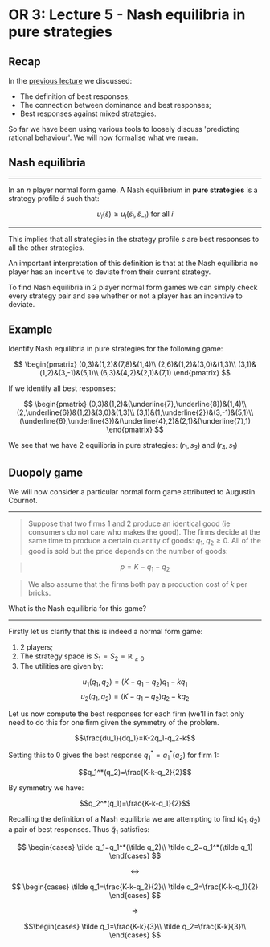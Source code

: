 # OR 3: Lecture 5 - Nash equilibria in pure strategies

## Recap

In the [previous lecture](Lecture_04-Best_RLecture_04-Best_RLecture_04-Best_RLecture_04-Best_Responses.pdf) we discussed:

- The definition of best responses;
- The connection between dominance and best responses;
- Best responses against mixed strategies.

So far we have been using various tools to loosely discuss 'predicting rational behaviour'. We will now formalise what we mean.

## Nash equilibria

---

In an $n$ player normal form game. A Nash equilibrium in **pure strategies** is a strategy profile $\tilde s$ such that:

$$u_i(\tilde s)\geq u_i(\bar s_i,\tilde s_{-i})\text{ for all }i$$

---

This implies that all strategies in the strategy profile $s$ are best responses to all the other strategies.

An important interpretation of this definition is that at the Nash equilibria no player has an incentive to deviate from their current strategy.

To find Nash equilibria in 2 player normal form games we can simply check every strategy pair and see whether or not a player has an incentive to deviate.

## Example

Identify Nash equilibria in pure strategies for the following game:

$$
\begin{pmatrix}
(0,3)&(1,2)&(7,8)&(1,4)\\
(2,6)&(1,2)&(3,0)&(1,3)\\
(3,1)&(1,2)&(3,-1)&(5,1)\\
(6,3)&(4,2)&(2,1)&(7,1)
\end{pmatrix}
$$

If we identify all best responses:

$$
\begin{pmatrix}
(0,3)&(1,2)&(\underline{7},\underline{8})&(1,4)\\
(2,\underline{6})&(1,2)&(3,0)&(1,3)\\
(3,1)&(1,\underline{2})&(3,-1)&(5,1)\\
(\underline{6},\underline{3})&(\underline{4},2)&(2,1)&(\underline{7},1)
\end{pmatrix}
$$

We see that we have 2 equilibria in pure strategies: $(r_1,s_3)$ and $(r_4,s_1)$

## Duopoly game

We will now consider a particular normal form game attributed to Augustin Cournot.

---

> Suppose that two firms 1 and 2 produce an identical good (ie consumers do not care who makes the good). The firms decide at the same time to produce a certain quantity of goods: $q_1,q_2\geq 0$. All of the good is sold but the price depends on the number of goods:

>$$p=K-q_1-q_2$$

> We also assume that the firms both pay a production cost of $k$ per bricks.

What is the Nash equilibria for this game?

---

Firstly let us clarify that this is indeed a normal form game:

1. 2 players;
2. The strategy space is $S_1=S_2=\mathbb{R}_{\geq 0}$
3. The utilities are given by:

$$u_1(q_1,q_2)=(K-q_1-q_2)q_1-kq_1$$
$$u_2(q_1,q_2)=(K-q_1-q_2)q_2-kq_2$$

Let us now compute the best responses for each firm (we'll in fact only need to do this for one firm given the symmetry of the problem.

$$\frac{du_1}{dq_1}=K-2q_1-q_2-k$$

Setting this to 0 gives the best response $q_1^*=q_1^*(q_2)$ for firm 1:

$$q_1^*(q_2)=\frac{K-k-q_2}{2}$$

By symmetry we have:

$$q_2^*(q_1)=\frac{K-k-q_1}{2}$$

Recalling the definition of a Nash equilibria we are attempting to find $(\tilde q_1, \tilde q_2)$ a pair of best responses. Thus $\tilde q_1$ satisfies:

$$
\begin{cases}
\tilde q_1=q_1^*(\tilde q_2)\\
\tilde q_2=q_1^*(\tilde q_1)
\end{cases}
$$

$$\Leftrightarrow$$

$$
\begin{cases}
\tilde q_1=\frac{K-k-q_2}{2}\\
\tilde q_2=\frac{K-k-q_1}{2}
\end{cases}
$$

$$\Rightarrow$$

$$\begin{cases}
\tilde q_1=\frac{K-k}{3}\\
\tilde q_2=\frac{K-k}{3}\\
\end{cases}
$$
